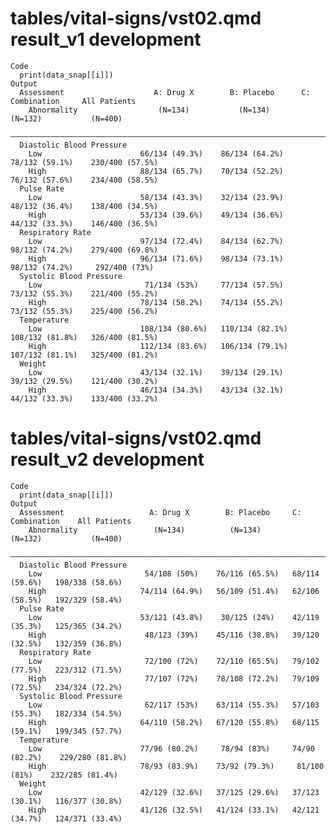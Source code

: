 # tables/vital-signs/vst02.qmd result_v1 development

    Code
      print(data_snap[[i]])
    Output
      Assessment                    A: Drug X        B: Placebo      C: Combination     All Patients  
        Abnormality                  (N=134)           (N=134)           (N=132)           (N=400)    
      ————————————————————————————————————————————————————————————————————————————————————————————————
      Diastolic Blood Pressure                                                                        
        Low                      66/134 (49.3%)    86/134 (64.2%)    78/132 (59.1%)    230/400 (57.5%)
        High                     88/134 (65.7%)    70/134 (52.2%)    76/132 (57.6%)    234/400 (58.5%)
      Pulse Rate                                                                                      
        Low                      58/134 (43.3%)    32/134 (23.9%)    48/132 (36.4%)    138/400 (34.5%)
        High                     53/134 (39.6%)    49/134 (36.6%)    44/132 (33.3%)    146/400 (36.5%)
      Respiratory Rate                                                                                
        Low                      97/134 (72.4%)    84/134 (62.7%)    98/132 (74.2%)    279/400 (69.8%)
        High                     96/134 (71.6%)    98/134 (73.1%)    98/132 (74.2%)     292/400 (73%) 
      Systolic Blood Pressure                                                                         
        Low                       71/134 (53%)     77/134 (57.5%)    73/132 (55.3%)    221/400 (55.2%)
        High                     78/134 (58.2%)    74/134 (55.2%)    73/132 (55.3%)    225/400 (56.2%)
      Temperature                                                                                     
        Low                      108/134 (80.6%)   110/134 (82.1%)   108/132 (81.8%)   326/400 (81.5%)
        High                     112/134 (83.6%)   106/134 (79.1%)   107/132 (81.1%)   325/400 (81.2%)
      Weight                                                                                          
        Low                      43/134 (32.1%)    39/134 (29.1%)    39/132 (29.5%)    121/400 (30.2%)
        High                     46/134 (34.3%)    43/134 (32.1%)    44/132 (33.3%)    133/400 (33.2%)

# tables/vital-signs/vst02.qmd result_v2 development

    Code
      print(data_snap[[i]])
    Output
      Assessment                   A: Drug X        B: Placebo     C: Combination    All Patients  
        Abnormality                 (N=134)          (N=134)          (N=132)           (N=400)    
      —————————————————————————————————————————————————————————————————————————————————————————————
      Diastolic Blood Pressure                                                                     
        Low                       54/108 (50%)    76/116 (65.5%)   68/114 (59.6%)   198/338 (58.6%)
        High                     74/114 (64.9%)   56/109 (51.4%)   62/106 (58.5%)   192/329 (58.4%)
      Pulse Rate                                                                                   
        Low                      53/121 (43.8%)    30/125 (24%)    42/119 (35.3%)   125/365 (34.2%)
        High                      48/123 (39%)    45/116 (38.8%)   39/120 (32.5%)   132/359 (36.8%)
      Respiratory Rate                                                                             
        Low                       72/100 (72%)    72/110 (65.5%)   79/102 (77.5%)   223/312 (71.5%)
        High                      77/107 (72%)    78/108 (72.2%)   79/109 (72.5%)   234/324 (72.2%)
      Systolic Blood Pressure                                                                      
        Low                       62/117 (53%)    63/114 (55.3%)   57/103 (55.3%)   182/334 (54.5%)
        High                     64/110 (58.2%)   67/120 (55.8%)   68/115 (59.1%)   199/345 (57.7%)
      Temperature                                                                                  
        Low                      77/96 (80.2%)     78/94 (83%)     74/90 (82.2%)    229/280 (81.8%)
        High                     78/93 (83.9%)    73/92 (79.3%)     81/100 (81%)    232/285 (81.4%)
      Weight                                                                                       
        Low                      42/129 (32.6%)   37/125 (29.6%)   37/123 (30.1%)   116/377 (30.8%)
        High                     41/126 (32.5%)   41/124 (33.1%)   42/121 (34.7%)   124/371 (33.4%)

